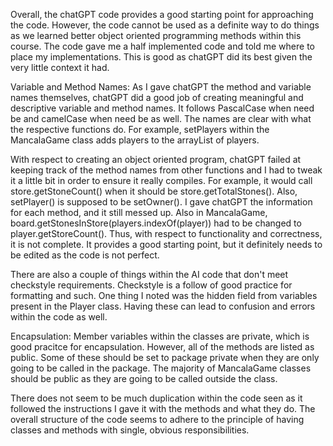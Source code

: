 Overall, the chatGPT code provides a good starting point for approaching the code. However,
the code cannot be used as a definite way to do things as we learned better object 
oriented programming methods within this course. The code gave me a half implemented code
and told me where to place my implementations. This is good as chatGPT did its best given
the very little context it had. 

Variable and Method Names:
As I gave chatGPT the method and variable names themselves, chatGPT did a good job of creating
meaningful and descriptive variable and method names. It follows PascalCase when need be and 
camelCase when need be as well. The names are clear with what the respective functions do.
For example, setPlayers within the MancalaGame class adds players to the arrayList of players.

With respect to creating an object oriented program, chatGPT failed at keeping track of the 
method names from other functions and I had to tweak it a little bit in order to ensure it
really compiles. For example, it would call store.getStoneCount() when it should be 
store.getTotalStones(). Also, setPlayer() is supposed to be setOwner(). I gave chatGPT the
information for each method, and it still messed up. Also in MancalaGame, 
board.getStonesInStore(players.indexOf(player)) had to be changed to player.getStoreCount().
Thus, with respect to functionality and correctness, it is not complete. It provides a good
starting point, but it definitely needs to be edited as the code is not perfect.

There are also a couple of things within the AI code that don't meet checkstyle requirements.
Checkstyle is a follow of good practice for formatting and such. One thing I noted was the
hidden field from variables present in the Player class. Having these can lead to confusion and
errors within the code as well.

Encapsulation:
Member variables within the classes are private, which is good pracitce for encapsulation. 
However, all of the methods are listed as public. Some of these should be set to package
private when they are only going to be called in the package. The majority of MancalaGame
classes should be public as they are going to be called outside the class.

There does not seem to be much duplication within the code seen as it followed the instructions
I gave it with the methods and what they do. The overall structure of the code seems to adhere 
to the principle of having classes and methods with single, obvious responsibilities. 





